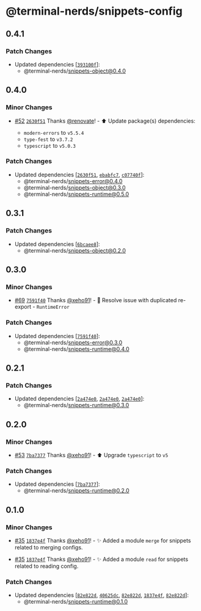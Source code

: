 # @terminal-nerds/snippets-config<!-- markdownlint-disable line-length list-marker-space no-duplicate-header ul-style ul-indent no-bare-urls -->

## 0.4.1

### Patch Changes

-   Updated dependencies [[`393100f`](https://github.com/terminal-nerds/snippets/commit/393100f9044407c6b907c363470092eaca2715f9)]:
    -   @terminal-nerds/snippets-object@0.4.0

## 0.4.0

### Minor Changes

-   [#52](https://github.com/terminal-nerds/snippets/pull/52) [`2630f51`](https://github.com/terminal-nerds/snippets/commit/2630f5138db3f2f1bc0b766cd94c1c415bba2656) Thanks [@renovate](https://github.com/apps/renovate)! - ⬆️ Update package(s) dependencies:

    -   `modern-errors` to `v5.5.4`
    -   `type-fest` to `v3.7.2`
    -   `typescript` to `v5.0.3`

### Patch Changes

-   Updated dependencies [[`2630f51`](https://github.com/terminal-nerds/snippets/commit/2630f5138db3f2f1bc0b766cd94c1c415bba2656), [`ebabfc7`](https://github.com/terminal-nerds/snippets/commit/ebabfc72f7831ea12055d0214e47c4be8aa051fd), [`c07740f`](https://github.com/terminal-nerds/snippets/commit/c07740fb2f91e869d75c01b23724a3dad634a0c5)]:
    -   @terminal-nerds/snippets-error@0.4.0
    -   @terminal-nerds/snippets-object@0.3.0
    -   @terminal-nerds/snippets-runtime@0.5.0

## 0.3.1

### Patch Changes

-   Updated dependencies [[`6bcaee8`](https://github.com/terminal-nerds/snippets/commit/6bcaee8291de6d7243b4b5ec3424d407572fdc1b)]:
    -   @terminal-nerds/snippets-object@0.2.0

## 0.3.0

### Minor Changes

-   [#69](https://github.com/terminal-nerds/snippets/pull/69) [`7591f40`](https://github.com/terminal-nerds/snippets/commit/7591f402ea0d6287ccc30c93aab16e725ebd252d) Thanks [@xeho91](https://github.com/xeho91)! - 🐛 Resolve issue with duplicated re-export - `RuntimeError`

### Patch Changes

-   Updated dependencies [[`7591f40`](https://github.com/terminal-nerds/snippets/commit/7591f402ea0d6287ccc30c93aab16e725ebd252d)]:
    -   @terminal-nerds/snippets-error@0.3.0
    -   @terminal-nerds/snippets-runtime@0.4.0

## 0.2.1

### Patch Changes

-   Updated dependencies [[`2a474e0`](https://github.com/terminal-nerds/snippets/commit/2a474e0f693bcc245108ccba1ad1606a747c3591), [`2a474e0`](https://github.com/terminal-nerds/snippets/commit/2a474e0f693bcc245108ccba1ad1606a747c3591), [`2a474e0`](https://github.com/terminal-nerds/snippets/commit/2a474e0f693bcc245108ccba1ad1606a747c3591)]:
    -   @terminal-nerds/snippets-runtime@0.3.0

## 0.2.0

### Minor Changes

-   [#53](https://github.com/terminal-nerds/snippets/pull/53) [`7ba7377`](https://github.com/terminal-nerds/snippets/commit/7ba73779bb732b0f1bfe7a9d1c702514fb99a193) Thanks [@xeho91](https://github.com/xeho91)! - ⬆️ Upgrade `typescript` to `v5`

### Patch Changes

-   Updated dependencies [[`7ba7377`](https://github.com/terminal-nerds/snippets/commit/7ba73779bb732b0f1bfe7a9d1c702514fb99a193)]:
    -   @terminal-nerds/snippets-runtime@0.2.0

## 0.1.0

### Minor Changes

-   [#35](https://github.com/terminal-nerds/snippets/pull/35) [`1837e4f`](https://github.com/terminal-nerds/snippets/commit/1837e4f5ee3883b2187c5b81f6cf8ceb2ed7619a) Thanks [@xeho91](https://github.com/xeho91)! - ✨ Added a module `merge` for snippets related to merging configs.

-   [#35](https://github.com/terminal-nerds/snippets/pull/35) [`1837e4f`](https://github.com/terminal-nerds/snippets/commit/1837e4f5ee3883b2187c5b81f6cf8ceb2ed7619a) Thanks [@xeho91](https://github.com/xeho91)! - ✨ Added a module `read` for snippets related to reading config.

### Patch Changes

-   Updated dependencies [[`82e822d`](https://github.com/terminal-nerds/snippets/commit/82e822d32580c8f31a51416b05cca0f6a4222c20), [`40625dc`](https://github.com/terminal-nerds/snippets/commit/40625dcc60a3d3484e1b9bed3b840f215e3c4803), [`82e822d`](https://github.com/terminal-nerds/snippets/commit/82e822d32580c8f31a51416b05cca0f6a4222c20), [`1837e4f`](https://github.com/terminal-nerds/snippets/commit/1837e4f5ee3883b2187c5b81f6cf8ceb2ed7619a), [`82e822d`](https://github.com/terminal-nerds/snippets/commit/82e822d32580c8f31a51416b05cca0f6a4222c20)]:
    -   @terminal-nerds/snippets-runtime@0.1.0
